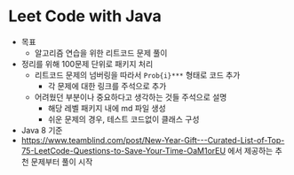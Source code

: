 # Leet Code with Java
* 목표
    * 알고리즘 연습을 위한 리트코드 문제 풀이
* 정리를 위해 100문제 단위로 패키지 처리
    * 리트코드 문제의 넘버링을 따라서  `Prob{i}***` 형태로 코드 추가
      * 각 문제에 대한 링크를 주석으로 추가
    * 어려웠던 부분이나 중요하다고 생각하는 것들 주석으로 설명
        * 해당 레벨 패키지 내에 md 파일 생성
        * 쉬운 문제의 경우, 테스트 코드없이 클래스 구성
* Java 8 기준
* https://www.teamblind.com/post/New-Year-Gift---Curated-List-of-Top-75-LeetCode-Questions-to-Save-Your-Time-OaM1orEU 에서 제공하는 추천 문제부터 풀이 시작